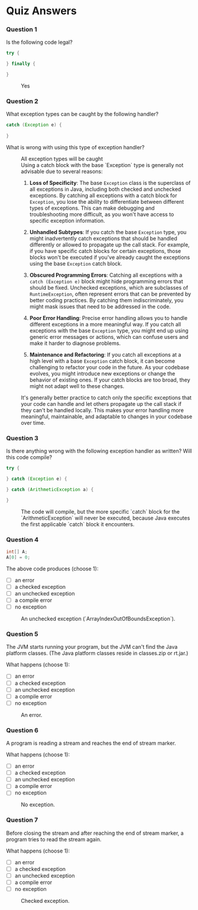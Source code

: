 # Quiz Answers

<dl>
<dt>

### Question 1

Is the following code legal?

```java
try {

} finally {

}
```
</dt>
<dd>
Yes
</dd>
<dt>

### Question 2

What exception types can be caught by the following handler?
```java
catch (Exception e) {
    
}
```

What is wrong with using this type of exception handler?
</dt>
<dd>
All exception types will be caught
</dd>
<dd>
Using a catch block with the base `Exception` type is generally not advisable due to several reasons:

1. **Loss of Specificity**: The base `Exception` class is the superclass of all exceptions in Java, including both checked and unchecked exceptions. By catching all exceptions with a catch block for `Exception`, you lose the ability to differentiate between different types of exceptions. This can make debugging and troubleshooting more difficult, as you won't have access to specific exception information.

2. **Unhandled Subtypes**: If you catch the base `Exception` type, you might inadvertently catch exceptions that should be handled differently or allowed to propagate up the call stack. For example, if you have specific catch blocks for certain exceptions, those blocks won't be executed if you've already caught the exceptions using the base `Exception` catch block.

3. **Obscured Programming Errors**: Catching all exceptions with a `catch (Exception e)` block might hide programming errors that should be fixed. Unchecked exceptions, which are subclasses of `RuntimeException`, often represent errors that can be prevented by better coding practices. By catching them indiscriminately, you might mask issues that need to be addressed in the code.

4. **Poor Error Handling**: Precise error handling allows you to handle different exceptions in a more meaningful way. If you catch all exceptions with the base `Exception` type, you might end up using generic error messages or actions, which can confuse users and make it harder to diagnose problems.

5. **Maintenance and Refactoring**: If you catch all exceptions at a high level with a base `Exception` catch block, it can become challenging to refactor your code in the future. As your codebase evolves, you might introduce new exceptions or change the behavior of existing ones. If your catch blocks are too broad, they might not adapt well to these changes.

It's generally better practice to catch only the specific exceptions that your code can handle and let others propagate up the call stack if they can't be handled locally. This makes your error handling more meaningful, maintainable, and adaptable to changes in your codebase over time.
</dd>
<dt>

### Question 3

Is there anything wrong with the following exception handler as written? Will this code compile?

```java
try {

} catch (Exception e) {

} catch (ArithmeticException a) {

}
```
</dt>
<dd>
The code will compile, but the more specific `catch` block for the `ArithmeticException` will never be executed, because Java executes the first applicable `catch` block it encounters.
</dd>
<dt>

### Question 4

```java
int[] A; 
A[0] = 0;
```

The above code produces (choose 1):

- [ ] an error
- [ ] a checked exception
- [ ] an unchecked exception
- [ ] a compile error
- [ ] no exception
</dt>
<dd>
An unchecked exception (`ArrayIndexOutOfBoundsException`).
</dd>
<dt>

### Question 5

The JVM starts running your program, but the JVM can't find the Java platform classes. 
(The Java platform classes reside in classes.zip or rt.jar.)

What happens (choose 1):

- [ ] an error
- [ ] a checked exception
- [ ] an unchecked exception
- [ ] a compile error
- [ ] no exception
</dt>
<dd>
An error.
</dd>
<dt>

### Question 6

A program is reading a stream and reaches the end of stream marker.

What happens (choose 1):

- [ ] an error
- [ ] a checked exception
- [ ] an unchecked exception
- [ ] a compile error
- [ ] no exception
</dt>
<dd>
No exception.
</dd>
<dt>

### Question 7

Before closing the stream and after reaching the end of stream marker, a program tries to read the stream again.

What happens (choose 1):

- [ ] an error
- [ ] a checked exception
- [ ] an unchecked exception
- [ ] a compile error
- [ ] no exception
</dt>
<dd>
Checked exception.
</dd>
</dl>
